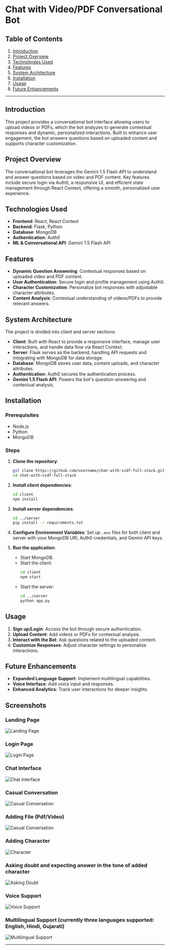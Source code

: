 
# Chat with Video/PDF Conversational Bot

## Table of Contents
1. [Introduction](#introduction)
2. [Project Overview](#project-overview)
3. [Technologies Used](#technologies-used)
4. [Features](#features)
5. [System Architecture](#system-architecture)
6. [Installation](#installation)
7. [Usage](#usage)
8. [Future Enhancements](#future-enhancements)

---

## Introduction

This project provides a conversational bot interface allowing users to upload videos or PDFs, which the bot analyzes to generate contextual responses and dynamic, personalized interactions. Built to enhance user engagement, the bot answers questions based on uploaded content and supports character customization.

## Project Overview

The conversational bot leverages the Gemini 1.5 Flash API to understand and answer questions based on video and PDF content. Key features include secure login via Auth0, a responsive UI, and efficient state management through React Context, offering a smooth, personalized user experience.

## Technologies Used

- **Frontend**: React, React Context
- **Backend**: Flask, Python
- **Database**: MongoDB
- **Authentication**: Auth0
- **ML & Conversational API**: Gemini 1.5 Flash API

## Features

- **Dynamic Question Answering**: Contextual responses based on uploaded video and PDF content.
- **User Authentication**: Secure login and profile management using Auth0.
- **Character Customization**: Personalize bot responses with adjustable character attributes.
- **Content Analysis**: Contextual understanding of videos/PDFs to provide relevant answers.

## System Architecture

The project is divided into client and server sections:

- **Client**: Built with React to provide a responsive interface, manage user interactions, and handle data flow via React Context.
- **Server**: Flask serves as the backend, handling API requests and integrating with MongoDB for data storage.
- **Database**: MongoDB stores user data, content uploads, and character attributes.
- **Authentication**: Auth0 secures the authentication process.
- **Gemini 1.5 Flash API**: Powers the bot's question-answering and contextual analysis.

## Installation

### Prerequisites
- Node.js
- Python
- MongoDB

### Steps

1. **Clone the repository**:
   ```bash
   git clone https://github.com/username/chat-with-vidf-full-stack.git
   cd chat-with-vidf-full-stack
   ```

2. **Install client dependencies**:
   ```bash
   cd client
   npm install
   ```

3. **Install server dependencies**:
   ```bash
   cd ../server
   pip install -r requirements.txt
   ```

4. **Configure Environment Variables**: Set up `.env` files for both client and server with your MongoDB URI, Auth0 credentials, and Gemini API keys.

5. **Run the application**:
   - Start MongoDB.
   - Start the client:
     ```bash
     cd client
     npm start
     ```
   - Start the server:
     ```bash
     cd ../server
     python app.py
     ```

## Usage

1. **Sign up/Login**: Access the bot through secure authentication.
2. **Upload Content**: Add videos or PDFs for contextual analysis.
3. **Interact with the Bot**: Ask questions related to the uploaded content.
4. **Customize Responses**: Adjust character settings to personalize interactions.

## Future Enhancements

- **Expanded Language Support**: Implement multilingual capabilities.
- **Voice Interface**: Add voice input and responses.
- **Enhanced Analytics**: Track user interactions for deeper insights.

## Screenshots

### Landing Page
![Landing Page](./client/public/assets/screenshots/landing.png)

### Login Page
![Login Page](./client/public/assets/screenshots/Auth0.png)

### Chat Interface
![Chat Interface](./client/public/assets/screenshots/Chatbot.png)

### Casual Conversation
![Casual Conversation](./client/public/assets/screenshots/conversation.png)

### Adding File (Pdf/Video)
![Casual Conversation](./client/public/assets/screenshots/addFile.png)

### Adding Character
![Character](./client/public/assets/screenshots/characters.png)

### Asking doubt and expecting answer in the tone of added character
![Asking Doubt](./client/public/assets/screenshots/asking.png)

### Voice Support
![Voice Support](./client/public/assets/screenshots/voice.png)

### Multilingual Support (currently three languages supported: English, Hindi, Gujarati)
![Multilingual Support](./client/public/assets/screenshots/multilingual.png)




---
